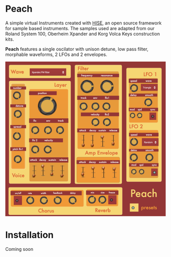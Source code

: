 
# Peach

A simple virtual Instruments created with [HISE](http://hise.audio), an open source framework for sample based instruments. The samples used are adapted from our Roland System 100, Oberheim Xpander and Korg Volca Keys construction kits. 


**Peach** features a single oscilator with unison detune, low pass filter, morphable waveforms, 2 LFOs and 2 envelopes.

![Peach](https://raw.githubusercontent.com/publicsamples/Peach/master/Peach/Peach.png)


  

# Installation

Coming soon
